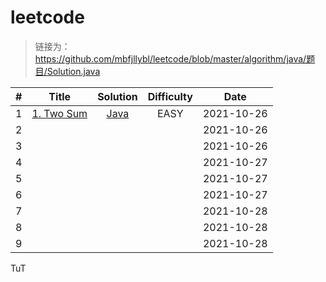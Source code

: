 # leetcode

> 链接为：https://github.com/mbfjllybl/leetcode/blob/master/algorithm/java/题目/Solution.java

| # | Title | Solution | Difficulty | Date |
| :---: | :---: | :---: | :---: | :---: |
| 1 | [1. Two Sum](https://leetcode.com/problems/two-sum) | [Java](https://github.com/mbfjllybl/leetcode/blob/master/algorithm/java/twoSum/Solution.java) | EASY | 2021-10-26 |
| 2 |  | |  | 2021-10-26 |
| 3 |  | |  | 2021-10-26 |
| 4 |  | |  | 2021-10-27 |
| 5 |  | |  | 2021-10-27 |
| 6 |  | |  | 2021-10-27 |
| 7 |  | |  | 2021-10-28 |
| 8 | | | | 2021-10-28 |
| 9 | | | | 2021-10-28 |


TuT
